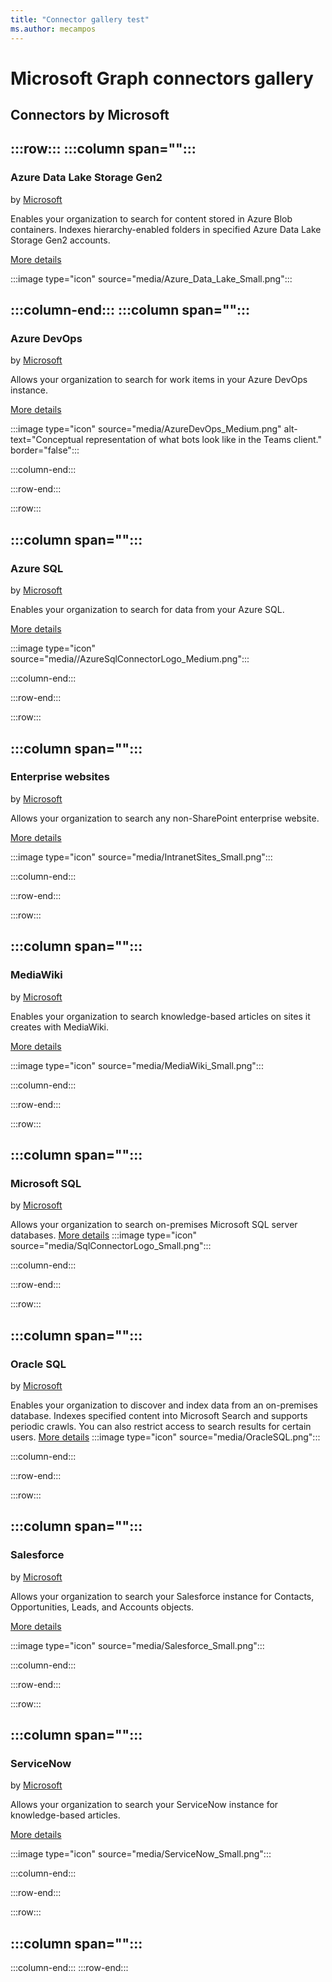 ```yaml
---
title: "Connector gallery test"
ms.author: mecampos
---
```

<!---div {
}

<p>Hello crazy world!</p>

<html>
    <head>
    </head>
    <body>
    <h2>This is a heading</h2>
    <p>Hello crazy world!</p>
    </body>
</html>--->

# Microsoft Graph connectors gallery

## Connectors by Microsoft
:::row:::
:::column span="":::
---
### Azure Data Lake Storage Gen2
by [Microsoft](https://www.microsoft.com)

Enables your organization to search for content stored in Azure Blob containers. Indexes hierarchy-enabled folders in specified Azure Data Lake Storage Gen2 accounts.

[More details](azure-data-lake-connector.md)

:::image type="icon" source="media/Azure_Data_Lake_Small.png":::

:::column-end:::
:::column span="":::
---
### Azure DevOps
by [Microsoft](https://www.microsoft.com)

Allows your organization to search for work items in your Azure DevOps instance.

[More details](azure-devops-connector.md)

:::image type="icon" source="media/AzureDevOps_Medium.png" alt-text="Conceptual representation of what bots look like in the Teams client." border="false":::

:::column-end:::

:::row-end:::

:::row:::

:::column span="":::
---
### Azure SQL
by [Microsoft](https://www.microsoft.com)

Enables your organization to search for data from your Azure SQL.

[More details](MSSQL-connector.md)

:::image type="icon" source="media//AzureSqlConnectorLogo_Medium.png":::

:::column-end:::

:::row-end:::

:::row:::

:::column span="":::
---
### Enterprise websites
by [Microsoft](https://www.microsoft.com)

Allows your organization to search any non-SharePoint enterprise website.

[More details](enterprise-web-connector.md)

:::image type="icon" source="media/IntranetSites_Small.png":::

:::column-end:::

:::row-end:::

:::row:::

:::column span="":::
---
### MediaWiki
by [Microsoft](https://www.microsoft.com)

Enables your organization to search knowledge-based articles on sites it creates with MediaWiki.

[More details](mediawiki-connector.md)

:::image type="icon" source="media/MediaWiki_Small.png":::

:::column-end:::

:::row-end:::

:::row:::

:::column span="":::
---
### Microsoft SQL
by [Microsoft](https://www.microsoft.com)

Allows your organization to search on-premises Microsoft SQL server databases.
[More details](MSSQL-connector.md)
:::image type="icon" source="media/SqlConnectorLogo_Small.png":::

:::column-end:::

:::row-end:::

:::row:::

:::column span="":::
---
### Oracle SQL
by [Microsoft](https://www.microsoft.com)

Enables your organization to discover and index data from an on-premises database. Indexes specified content into Microsoft Search and supports periodic crawls. You can also restrict access to search results for certain users.
[More details](OracleSQL-connector.md)
:::image type="icon" source="media/OracleSQL.png":::

:::column-end:::

:::row-end:::

:::row:::

:::column span="":::
---
### Salesforce
by [Microsoft](https://www.microsoft.com)

Allows your organization to search your Salesforce instance for Contacts, Opportunities, Leads, and Accounts objects.

[More details](salesforce-connector.md)

:::image type="icon" source="media/Salesforce_Small.png":::

:::column-end:::

:::row-end:::

:::row:::

:::column span="":::
---
### ServiceNow
by [Microsoft](https://www.microsoft.com)

Allows your organization to search your ServiceNow instance for knowledge-based articles.

[More details](servicenow-connector.md)

:::image type="icon" source="media/ServiceNow_Small.png":::

:::column-end:::

:::row-end:::

:::row:::

:::column span="":::
---
:::column-end::: :::row-end:::
